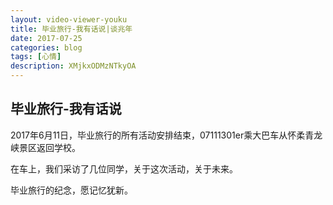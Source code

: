 ```yaml
---
layout: video-viewer-youku
title: 毕业旅行-我有话说|谈兆年
date: 2017-07-25
categories: blog
tags: [心情]
description: XMjkxODMzNTkyOA
---
```


## 毕业旅行-我有话说

2017年6月11日，毕业旅行的所有活动安排结束，07111301er乘大巴车从怀柔青龙峡景区返回学校。

在车上，我们采访了几位同学，关于这次活动，关于未来。

毕业旅行的纪念，愿记忆犹新。